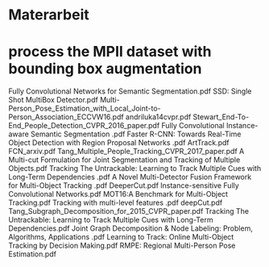 # Materarbeit
# process the MPII dataset with bounding box augmentation
Fully Convolutional Networks
for Semantic Segmentation.pdf
SSD: Single Shot MultiBox Detector.pdf
Multi-Person_Pose_Estimation_with_Local_Joint-to-Person_Association_ECCVW16.pdf
andriluka14cvpr.pdf
Stewart_End-To-End_People_Detection_CVPR_2016_paper.pdf
Fully Convolutional Instance-aware Semantic Segmentation
.pdf
Faster R-CNN: Towards Real-Time Object
Detection with Region Proposal Networks
.pdf
ArtTrack.pdf
FCN_arxiv.pdf
Tang_Multiple_People_Tracking_CVPR_2017_paper.pdf
A Multi-cut Formulation for Joint Segmentation
and Tracking of Multiple Objects.pdf
Tracking The Untrackable:
Learning to Track Multiple Cues with Long-Term Dependencies
.pdf
A Novel Multi-Detector Fusion Framework for Multi-Object Tracking
.pdf
DeeperCut.pdf
Instance-sensitive Fully Convolutional Networks.pdf
MOT16:A Benchmark for Multi-Object Tracking.pdf
Tracking with multi-level features
.pdf
deepCut.pdf
Tang_Subgraph_Decomposition_for_2015_CVPR_paper.pdf
Tracking The Untrackable:
Learning to Track Multiple Cues with Long-Term Dependencies.pdf
Joint Graph Decomposition & Node Labeling: Problem, Algorithms, Applications
.pdf
Learning to Track: Online Multi-Object Tracking by Decision Making.pdf
RMPE: Regional Multi-Person Pose Estimation.pdf
